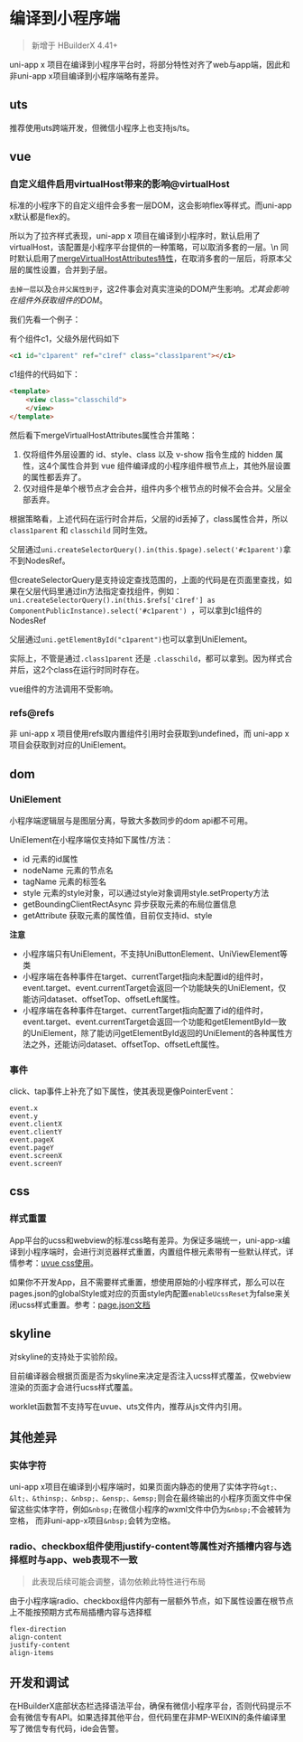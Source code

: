 # 编译到小程序端

> 新增于 HBuilderX 4.41+

uni-app x 项目在编译到小程序平台时，将部分特性对齐了web与app端，因此和非uni-app x项目编译到小程序端略有差异。

## uts

推荐使用uts跨端开发，但微信小程序上也支持js/ts。

## vue

### 自定义组件启用virtualHost带来的影响@virtualHost

标准的小程序下的自定义组件会多套一层DOM，这会影响flex等样式。而uni-app x默认都是flex的。

所以为了拉齐样式表现，uni-app x 项目在编译到小程序时，默认启用了virtualHost，该配置是小程序平台提供的一种策略，可以取消多套的一层。\n
同时默认启用了[mergeVirtualHostAttributes特性](https://uniapp.dcloud.net.cn/collocation/manifest.html#mp-weixin)，在取消多套的一层后，将原本父层的属性设置，合并到子层。

`去掉一层`以及`合并父属性到子`，这2件事会对真实渲染的DOM产生影响。*尤其会影响在组件外获取组件的DOM*。

我们先看一个例子：

有个组件c1，父级外层代码如下
```html
<c1 id="c1parent" ref="c1ref" class="class1parent"></c1>
```

c1组件的代码如下：
```html
<template>
    <view class="classchild">
    </view>
</template>
```

然后看下mergeVirtualHostAttributes属性合并策略：
1. 仅将组件外层设置的 id、style、class 以及 v-show 指令生成的 hidden 属性，这4个属性合并到 vue 组件编译成的小程序组件根节点上，其他外层设置的属性都丢弃了。
2. 仅对组件是单个根节点才会合并，组件内多个根节点的时候不会合并。父层全部丢弃。

根据策略看，上述代码在运行时合并后，父层的id丢掉了，class属性合并，所以`class1parent` 和 `classchild` 同时生效。

父层通过`uni.createSelectorQuery().in(this.$page).select('#c1parent')`拿不到NodesRef。

但createSelectorQuery是支持设定查找范围的，上面的代码是在页面里查找，如果在父层代码里通过in方法指定查找组件，例如：`uni.createSelectorQuery().in(this.$refs['c1ref'] as ComponentPublicInstance).select('#c1parent') `，可以拿到c1组件的NodesRef 

父层通过`uni.getElementById("c1parent")`也可以拿到UniElement。

实际上，不管是通过`.class1parent` 还是 `.classchild`，都可以拿到。因为样式合并后，这2个class在运行时同时存在。

vue组件的方法调用不受影响。

### refs@refs

非 uni-app x 项目使用refs取内置组件引用时会获取到undefined，而 uni-app x 项目会获取到对应的UniElement。

## dom

### UniElement

小程序端逻辑层与是图层分离，导致大多数同步的dom api都不可用。

UniElement在小程序端仅支持如下属性/方法：

- id 元素的id属性
- nodeName 元素的节点名
- tagName 元素的标签名
- style 元素的style对象，可以通过style对象调用style.setProperty方法
- getBoundingClientRectAsync 异步获取元素的布局位置信息
- getAttribute 获取元素的属性值，目前仅支持id、style

**注意**

- 小程序端只有UniElement，不支持UniButtonElement、UniViewElement等类
- 小程序端在各种事件在target、currentTarget指向未配置id的组件时，event.target、event.currentTarget会返回一个功能缺失的UniElement，仅能访问dataset、offsetTop、offsetLeft属性。
- 小程序端在各种事件在target、currentTarget指向配置了id的组件时，event.target、event.currentTarget会返回一个功能和getElementById一致的UniElement，除了能访问getElementById返回的UniElement的各种属性方法之外，还能访问dataset、offsetTop、offsetLeft属性。

### 事件

click、tap事件上补充了如下属性，使其表现更像PointerEvent：

```
event.x
event.y
event.clientX
event.clientY
event.pageX
event.pageY
event.screenX
event.screenY
```

## css

### 样式重置

App平台的ucss和webview的标准css略有差异。为保证多端统一，uni-app-x编译到小程序端时，会进行浏览器样式重置，内置组件根元素带有一些默认样式，详情参考：[uvue css使用](../css/README.md)。

如果你不开发App，且不需要样式重置，想使用原始的小程序样式，那么可以在pages.json的globalStyle或对应的页面style内配置`enableUcssReset`为false来关闭ucss样式重置。参考：[page.json文档](../collocation/pagesjson.md)

## skyline

对skyline的支持处于实验阶段。

目前编译器会根据页面是否为skyline来决定是否注入ucss样式覆盖，仅webview渲染的页面才会进行ucss样式覆盖。

worklet函数暂不支持写在uvue、uts文件内，推荐从js文件内引用。

## 其他差异

### 实体字符

uni-app x项目在编译到小程序端时，如果页面内静态的使用了实体字符`&gt;、&lt;、&thinsp;、&nbsp;、&ensp;、&emsp;`则会在最终输出的小程序页面文件中保留这些实体字符，例如`&nbsp;`在微信小程序的wxml文件中仍为`&nbsp;`不会被转为空格， 而非uni-app-x项目`&nbsp;`会转为空格。

### radio、checkbox组件使用justify-content等属性对齐插槽内容与选择框时与app、web表现不一致

> 此表现后续可能会调整，请勿依赖此特性进行布局

由于小程序端radio、checkbox组件内部有一层额外节点，如下属性设置在根节点上不能按预期方式布局插槽内容与选择框

```
flex-direction
align-content
justify-content
align-items
```

## 开发和调试

在HBuilderX底部状态栏选择语法平台，确保有微信小程序平台，否则代码提示不会有微信专有API。如果选择其他平台，但代码里在非MP-WEIXIN的条件编译里写了微信专有代码，ide会告警。
